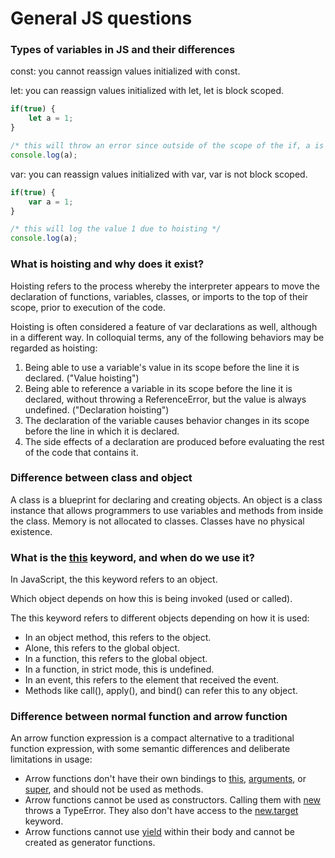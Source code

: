 # General JS questions

### Types of variables in JS and their differences

const: you cannot reassign values initialized with const.

let: you can reassign values initialized with let, let is block scoped.

```javascript
if(true) {
    let a = 1;
}

/* this will throw an error since outside of the scope of the if, a is not defined */
console.log(a);
```

var: you can reassign values initialized with var, var is not block scoped.

```javascript
if(true) {
    var a = 1;
}

/* this will log the value 1 due to hoisting */
console.log(a);
```

### What is hoisting and why does it exist?

Hoisting refers to the process whereby the interpreter appears to move the declaration of functions, variables, classes, or imports to the top of their scope, prior to execution of the code.

Hoisting is often considered a feature of var declarations as well, although in a different way. In colloquial terms, any of the following behaviors may be regarded as hoisting:

<ol>
<li>
Being able to use a variable's value in its scope before the line it is declared. ("Value hoisting")
</li>
<li>
Being able to reference a variable in its scope before the line it is declared, without throwing a ReferenceError, but the value is always undefined. ("Declaration hoisting")
</li>
<li>
The declaration of the variable causes behavior changes in its scope before the line in which it is declared.
</li>
<li>
The side effects of a declaration are produced before evaluating the rest of the code that contains it.
</li>
</ol>

### Difference between class and object

A class is a blueprint for declaring and creating objects. An object is a class instance that allows programmers to use variables and methods from inside the class. Memory is not allocated to classes. Classes have no physical existence.

### What is the <ins>this</ins> keyword, and when do we use it?

In JavaScript, the this keyword refers to an object.

Which object depends on how this is being invoked (used or called).

The this keyword refers to different objects depending on how it is used:

<ul>
<li>
In an object method, this refers to the object.
</li>
<li>
Alone, this refers to the global object.
</li>
<li>
In a function, this refers to the global object.
</li>
<li>
In a function, in strict mode, this is undefined.
</li>
<li>
In an event, this refers to the element that received the event.
</li>
<li>
Methods like call(), apply(), and bind() can refer this to any object.
</li>
</ul>

### Difference between normal function and arrow function

An arrow function expression is a compact alternative to a traditional function expression, with some semantic differences and deliberate limitations in usage:

<ul>
<li>
Arrow functions don't have their own bindings to <ins>this</ins>, <ins>arguments</ins>, or <ins>super</ins>, and should not be used as methods.
</li>
<li>
Arrow functions cannot be used as constructors. Calling them with <ins>new</ins> throws a TypeError. They also don't have access to the <ins>new.target</ins> keyword.
</li>
<li>
Arrow functions cannot use <ins>yield</ins> within their body and cannot be created as generator functions.
</li>
</ul>


